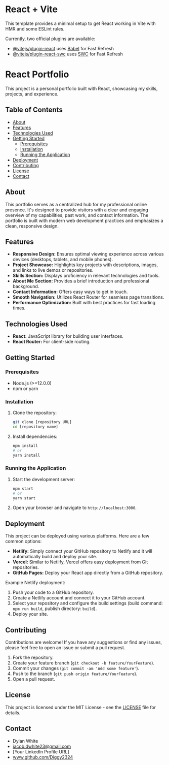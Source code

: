 # React + Vite

This template provides a minimal setup to get React working in Vite with HMR and some ESLint rules.

Currently, two official plugins are available:

- [@vitejs/plugin-react](https://github.com/vitejs/vite-plugin-react/blob/main/packages/plugin-react/README.md) uses [Babel](https://babeljs.io/) for Fast Refresh
- [@vitejs/plugin-react-swc](https://github.com/vitejs/vite-plugin-react-swc) uses [SWC](https://swc.rs/) for Fast Refresh

# React Portfolio

This project is a personal portfolio built with React, showcasing my skills, projects, and experience.

## Table of Contents

- [About](#about)
- [Features](#features)
- [Technologies Used](#technologies-used)
- [Getting Started](#getting-started)
  - [Prerequisites](#prerequisites)
  - [Installation](#installation)
  - [Running the Application](#running-the-application)
- [Deployment](#deployment)
- [Contributing](#contributing)
- [License](#license)
- [Contact](#contact)

## About

This portfolio serves as a centralized hub for my professional online presence. It's designed to provide visitors with a clear and engaging overview of my capabilities, past work, and contact information. The portfolio is built with modern web development practices and emphasizes a clean, responsive design.

## Features

-   **Responsive Design:** Ensures optimal viewing experience across various devices (desktops, tablets, and mobile phones).
-   **Project Showcase:** Highlights key projects with descriptions, images, and links to live demos or repositories.
-   **Skills Section:** Displays proficiency in relevant technologies and tools.
-   **About Me Section:** Provides a brief introduction and professional background.
-   **Contact Information:** Offers easy ways to get in touch.
-   **Smooth Navigation:** Utilizes React Router for seamless page transitions.
-   **Performance Optimization:** Built with best practices for fast loading times.

## Technologies Used

-   **React:** JavaScript library for building user interfaces.
-   **React Router:** For client-side routing.

## Getting Started

### Prerequisites

-   Node.js (>=12.0.0)
-   npm or yarn

### Installation

1.  Clone the repository:

    ```bash
    git clone [repository URL]
    cd [repository name]
    ```

2.  Install dependencies:

    ```bash
    npm install
    # or
    yarn install
    ```

### Running the Application

1.  Start the development server:

    ```bash
    npm start
    # or
    yarn start
    ```

2.  Open your browser and navigate to `http://localhost:3000`.

## Deployment

This project can be deployed using various platforms. Here are a few common options:

-   **Netlify:** Simply connect your GitHub repository to Netlify and it will automatically build and deploy your site.
-   **Vercel:** Similar to Netlify, Vercel offers easy deployment from Git repositories.
-   **GitHub Pages:** Deploy your React app directly from a GitHub repository.

Example Netlify deployment:

1.  Push your code to a GitHub repository.
2.  Create a Netlify account and connect it to your GitHub account.
3.  Select your repository and configure the build settings (build command: `npm run build`, publish directory: `build`).
4.  Deploy your site.

## Contributing

Contributions are welcome! If you have any suggestions or find any issues, please feel free to open an issue or submit a pull request.

1.  Fork the repository.
2.  Create your feature branch (`git checkout -b feature/YourFeature`).
3.  Commit your changes (`git commit -am 'Add some feature'`).
4.  Push to the branch (`git push origin feature/YourFeature`).
5.  Open a pull request.

## License

This project is licensed under the MIT License - see the [LICENSE](LICENSE) file for details.

## Contact

-    Dylan White
-    jacob.dwhite23@gmail.com
-    [Your LinkedIn Profile URL]
-    www.github.com/Diggy2324
